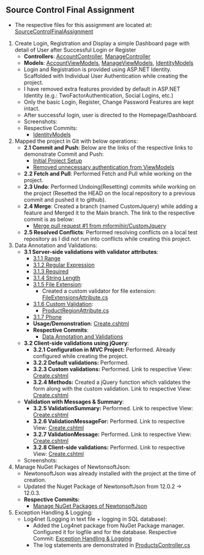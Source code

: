 ## Source Control Final Assignment
- The respective files for this assignment are located at: [SourceControlFinalAssignment](https://github.com/mformihir/Assignments-Gateway/tree/main/SourceControlFinalAssignment)

1) Create Login, Registration and Display a simple Dashboard page with detail of User after Successful Login or Register
   - **Controllers**: [AccountController](https://github.com/mformihir/Assignments-Gateway/blob/main/SourceControlFinalAssignment/SourceControlFinalAssignment/Controllers/AccountController.cs), [ManageController](https://github.com/mformihir/Assignments-Gateway/blob/main/SourceControlFinalAssignment/SourceControlFinalAssignment/Controllers/ManageController.cs)
   - **Models**: [AccountViewModels](https://github.com/mformihir/Assignments-Gateway/blob/main/SourceControlFinalAssignment/SourceControlFinalAssignment/Models/AccountViewModels.cs), [ManageViewModels](https://github.com/mformihir/Assignments-Gateway/blob/main/SourceControlFinalAssignment/SourceControlFinalAssignment/Models/ManageViewModels.cs),
   [IdentityModels](https://github.com/mformihir/Assignments-Gateway/blob/main/SourceControlFinalAssignment/SourceControlFinalAssignment/Models/IdentityModels.cs)
   - Login and Registration is provided using ASP.NET Identity. Scaffolded with Individual User Authentication while creating the project.
   - I have removed extra features provided by default in ASP.NET Identity (e.g.: TwoFactorAuthentication, Social Logins, etc.)
   - Only the basic Login, Register, Change Password Features are kept intact.
   - After successful login, user is directed to the Homepage/Dashboard.
   - Screenshots:
   - Respective Commits: 
     - [IdentityModels](https://github.com/mformihir/Assignments-Gateway/blob/main/SourceControlFinalAssignment/SourceControlFinalAssignment/Models/IdentityModels.cs)
2) Mapped the project in Git with below operations:
   - **2.1 Commit and Push**: Below are the links of the respective links to demonstrate Commit and Push:
     - [Initial Project Setup](https://github.com/mformihir/Assignments-Gateway/commit/0f0cac4bb6eb66724c32b49dfc1a9ebc40f1a836)
     - [Removed unnecessary authentication from ViewModels](https://github.com/mformihir/Assignments-Gateway/commit/82e3f343b15691e083d007b025241f76f9ec5013)
   - **2.2 Fetch and Pull**: Performed Fetch and Pull while working on the project.
   - **2.3 Undo**: Performed Undoing(Resetting) commits while working on the project (Resetted the HEAD on the local repository to a previous commit and pushed it to github).
   - **2.4 Merge**: Created a branch (named CustomJquery) while adding a feature and Merged it to the Main branch. The link to the respective commit is as below:
     - [Merge pull request #1 from mformihir/CustomJquery](https://github.com/mformihir/Assignments-Gateway/commit/86992bf0e97f55ea4189824deaab74208f8f4188)
   - **2.5 Resolved Conflicts**: Performed resolving conflicts on a local test repository as I did not run into conflicts while creating this project.
3) Data Annotation and Validations:
   - **3.1 Server-side validations with validator attributes**: 
     - [3.1.1 Range](https://github.com/mformihir/Assignments-Gateway/blob/e147dc19926bf536068fe518e11e4bd5204466a9/SourceControlFinalAssignment/SourceControlFinalAssignment/Models/Product.cs#L24)
     - [3.1.2 Regular Expression](https://github.com/mformihir/Assignments-Gateway/blob/e147dc19926bf536068fe518e11e4bd5204466a9/SourceControlFinalAssignment/SourceControlFinalAssignment/Models/Product.cs#L18)
     - [3.1.3 Required](https://github.com/mformihir/Assignments-Gateway/blob/e147dc19926bf536068fe518e11e4bd5204466a9/SourceControlFinalAssignment/SourceControlFinalAssignment/Models/Product.cs#L14)
     - [3.1.4 String Length](https://github.com/mformihir/Assignments-Gateway/blob/e147dc19926bf536068fe518e11e4bd5204466a9/SourceControlFinalAssignment/SourceControlFinalAssignment/Models/Product.cs#L28)
     - [3.1.5 File Extension](https://github.com/mformihir/Assignments-Gateway/blob/e147dc19926bf536068fe518e11e4bd5204466a9/SourceControlFinalAssignment/SourceControlFinalAssignment/Models/Product.cs#L38):
       - Created a custom validator for file extension: [FileExtensionsAttribute.cs](https://github.com/mformihir/Assignments-Gateway/blob/main/SourceControlFinalAssignment/SourceControlFinalAssignment/Models/FileExtensionsAttribute.cs)
     - [3.1.6 Custom Validation](https://github.com/mformihir/Assignments-Gateway/blob/e147dc19926bf536068fe518e11e4bd5204466a9/SourceControlFinalAssignment/SourceControlFinalAssignment/Models/Product.cs#L44):
       - [ProductRegionAttribute.cs](https://github.com/mformihir/Assignments-Gateway/blob/main/SourceControlFinalAssignment/SourceControlFinalAssignment/Models/ProductRegionAttribute.cs)
     - [3.1.7 Phone](https://github.com/mformihir/Assignments-Gateway/blob/e147dc19926bf536068fe518e11e4bd5204466a9/SourceControlFinalAssignment/SourceControlFinalAssignment/Models/Product.cs#L41)
     - **Usage/Demonstration**: [Create.cshtml](https://github.com/mformihir/Assignments-Gateway/blob/main/SourceControlFinalAssignment/SourceControlFinalAssignment/Views/Products/Create.cshtml)
     - **Respective Commits**:
       - [Data Annotation and Validations](https://github.com/mformihir/Assignments-Gateway/commit/bc927f0e853e738cb4537108317b25534238c9e9#diff-b0a4b46b8c2733fc2a9d7a442af106ef5e199eb84a57cc68f0bae2ca25b35686)
   - **3.2 Client-side validations using jQuery**:
     - **3.2.1 Configuration in MVC Project:** Performed. Already configured while creating the project.
     - **3.2.2 Default validations:** Performed.
     - **3.2.3 Custom validations:** Performed. Link to respective View: [Create.cshtml](https://github.com/mformihir/Assignments-Gateway/blob/e147dc19926bf536068fe518e11e4bd5204466a9/SourceControlFinalAssignment/SourceControlFinalAssignment/Views/Products/Create.cshtml#L104)
     - **3.2.4 Methods:** Created a jQuery function which validates the form along with the custom validation. Link to respective View: [Create.cshtml](https://github.com/mformihir/Assignments-Gateway/blob/e147dc19926bf536068fe518e11e4bd5204466a9/SourceControlFinalAssignment/SourceControlFinalAssignment/Views/Products/Create.cshtml#L121)
   - **Validation with Messages & Summary**:
     - **3.2.5 ValidationSummary:** Performed. Link to respective View: [Create.cshtml](https://github.com/mformihir/Assignments-Gateway/blob/e147dc19926bf536068fe518e11e4bd5204466a9/SourceControlFinalAssignment/SourceControlFinalAssignment/Views/Products/Create.cshtml#L17)
     - **3.2.6 ValidationMessageFor:** Performed. Link to respective View: [Create.cshtml](https://github.com/mformihir/Assignments-Gateway/blob/e147dc19926bf536068fe518e11e4bd5204466a9/SourceControlFinalAssignment/SourceControlFinalAssignment/Views/Products/Create.cshtml#L30)
     - **3.2.7 ValidationMessage:** Performed. Link to respective View: [Create.cshtml](https://github.com/mformihir/Assignments-Gateway/blob/e147dc19926bf536068fe518e11e4bd5204466a9/SourceControlFinalAssignment/SourceControlFinalAssignment/Views/Products/Create.cshtml#L22)
     - **3.2.8 Client-side validations:** Performed. Link to respective View: [Create.cshtml](https://github.com/mformihir/Assignments-Gateway/blob/e147dc19926bf536068fe518e11e4bd5204466a9/SourceControlFinalAssignment/SourceControlFinalAssignment/Views/Products/Create.cshtml)
   - Screenshots:
  4) Manage NuGet Packages of NewtonsoftJson:
     - NewtonsoftJson was already installed with the project at the time of creation.
     - Updated the Nuget Package of NewtonsoftJson from 12.0.2 -> 12.0.3.
     - **Respective Commits:**
       - [Manage NuGet Packages of NewtonsoftJson](https://github.com/mformihir/Assignments-Gateway/commit/d5430105d79f71b9a7df85089118c408f6360909)
  5) Exception Handling & Logging:
     - Log4net (Logging in text file + logging in SQL database):
       - Added the Log4net package from NuGet Package manager. Configured it for logfile and for the database. Respective Commit: [Exception Handling & Logging](https://github.com/mformihir/Assignments-Gateway/commit/db106eab0623a19bb38094ecd681aa986e5b6fb1)
       - The log statements are demonstrated in [ProductsController.cs](https://github.com/mformihir/Assignments-Gateway/blob/db106eab0623a19bb38094ecd681aa986e5b6fb1/SourceControlFinalAssignment/SourceControlFinalAssignment/Controllers/ProductsController.cs#L19)